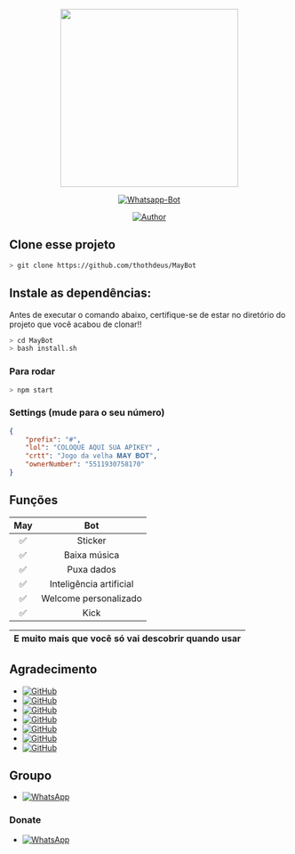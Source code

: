<p align="center">
<img src="https://media.giphy.com/media/WiM5K1e9MtEic/giphy.gif" width="320" height="320"/>
</p>
<p align="center">
<a href="#"><img title="Whatsapp-Bot" src="https://img.shields.io/badge/Termux Whatsapp Bot-green?colorA=%23ff0000&colorB=%23017e40&style=for-the-badge"></a>
</p>
<p align="center">
<a href="https://github.com/thothdeus"><img title="Author" src="https://img.shields.io/badge/Author-thothdeus-blue.svg?style=for-the-badge&logo=github"></a>
</p>

## Clone esse projeto

```bash
> git clone https://github.com/thothdeus/MayBot
```

## Instale as dependências:
Antes de executar o comando abaixo, certifique-se de estar no diretório do projeto que
você acabou de clonar!!

```bash
> cd MayBot
> bash install.sh
```

### Para rodar
```bash
> npm start
```

### Settings (mude para o seu número)
```json
{
	"prefix": "#",
    "lol": "COLOQUE AQUI SUA APIKEY" ,
	"crtt": "Jogo da velha 𝐌𝐀𝐘 𝐁𝐎𝐓",
	"ownerNumber": "5511930758170"
}
```

## Funções

| May |               Bot          |
| :-----------: | :--------------------------------: |
|       ✅       | Sticker         |
|       ✅       | Baixa música    |
|       ✅       | Puxa dados      |
|       ✅       | Inteligência artificial  |
|       ✅       | Welcome personalizado     |
|       ✅       | Kick              |

| E muito mais que você só vai descobrir quando usar|
| :--------------------------------------------: |

## Agradecimento
* <a href="https://github.com/adiwajshing/Baileys"><img alt="GitHub" src="https://img.shields.io/badge/adiwajshing/Baileys%20-%23121011.svg?&style=for-the-badge&logo=github&logoColor=white"/></a>
*  <a href="https://github.com/MhankBarBar"><img alt="GitHub" src="https://img.shields.io/badge/MhankBarBar%20-%23121011.svg?&style=for-the-badge&logo=github&logoColor=white"/></a>
*  <a href="https://github.com/KillovSky"><img alt="GitHub" src="https://img.shields.io/badge/KillovSky%20-%23121011.svg?&style=for-the-badge&logo=github&logoColor=white"/></a>
*  <a href="https://github.com/ianmsfvenom"><img alt="GitHub" src="https://img.shields.io/badge/ianmsfvenom%20-%23121011.svg?&style=for-the-badge&logo=github&logoColor=white"/></a>
*  <a href="https://github.com/italuH"><img alt="GitHub" src="https://img.shields.io/badge/italuH%20-%23121011.svg?&style=for-the-badge&logo=github&logoColor=white"/></a>
*  <a href="https://github.com/DevGaaab"><img alt="GitHub" src="https://img.shields.io/badge/DevGaaab%20-%23121011.svg?&style=for-the-badge&logo=github&logoColor=white"/></a>
*  <a href="https://github.com/Polux021"><img alt="GitHub" src="https://img.shields.io/badge/Polux021%20-%23121011.svg?&style=for-the-badge&logo=github&logoColor=white"/></a>

## Groupo
* <a href="https://chat.whatsapp.com/DYvXuEkqiXZ0lTAe7uZzl1"><img alt="WhatsApp" src="https://img.shields.io/badge/WhatsApp%20Group-25D366?style=for-the-badge&logo=whatsapp&logoColor=white"/></a>

### Donate
* <a href="https://wa.me/+5511930758170"><img alt="WhatsApp" src="https://img.shields.io/badge/WhatsApp-25D366?style=for-the-badge&logo=whatsapp&logoColor=white" /></a>

